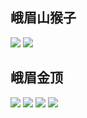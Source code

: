 ## 峨眉山猴子
![](https://s2.loli.net/2023/05/31/bQeJSG3KaFZDin9.jpg)
![](https://s2.loli.net/2023/05/31/zXJTsn17pwS6MC9.jpg)

## 峨眉金顶
![](https://s2.loli.net/2023/05/31/4mvuRpABxNck3Xb.jpg)
![](https://s2.loli.net/2023/05/31/OyWCuZ3TKvDnwz9.jpg)
![](https://s2.loli.net/2023/05/31/SE3xLQsNvBcDmXu.jpg)
![](https://s2.loli.net/2023/05/31/up2MOaAU7KIZqlP.jpg)